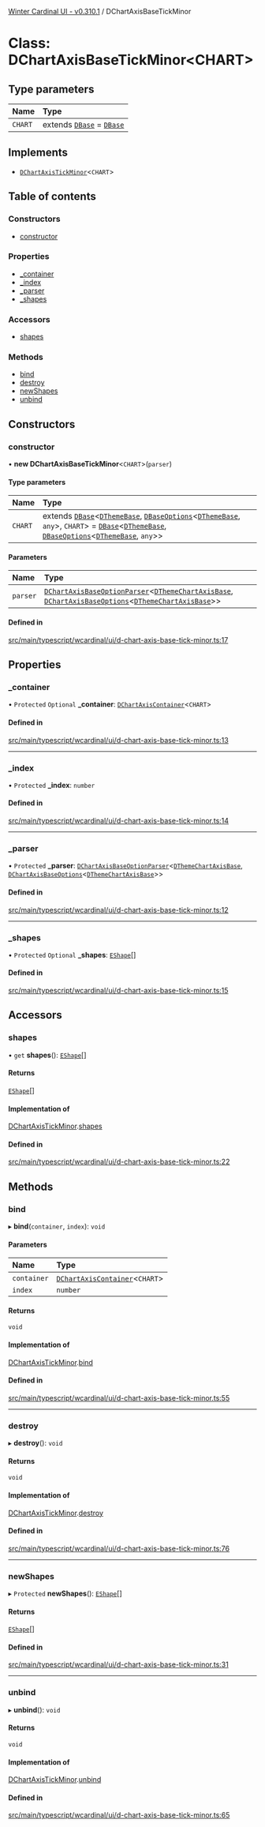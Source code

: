 [Winter Cardinal UI - v0.310.1](../index.md) / DChartAxisBaseTickMinor

# Class: DChartAxisBaseTickMinor<CHART\>

## Type parameters

| Name | Type |
| :------ | :------ |
| `CHART` | extends [`DBase`](DBase.md) = [`DBase`](DBase.md) |

## Implements

- [`DChartAxisTickMinor`](../interfaces/DChartAxisTickMinor.md)<`CHART`\>

## Table of contents

### Constructors

- [constructor](DChartAxisBaseTickMinor.md#constructor)

### Properties

- [\_container](DChartAxisBaseTickMinor.md#_container)
- [\_index](DChartAxisBaseTickMinor.md#_index)
- [\_parser](DChartAxisBaseTickMinor.md#_parser)
- [\_shapes](DChartAxisBaseTickMinor.md#_shapes)

### Accessors

- [shapes](DChartAxisBaseTickMinor.md#shapes)

### Methods

- [bind](DChartAxisBaseTickMinor.md#bind)
- [destroy](DChartAxisBaseTickMinor.md#destroy)
- [newShapes](DChartAxisBaseTickMinor.md#newshapes)
- [unbind](DChartAxisBaseTickMinor.md#unbind)

## Constructors

### constructor

• **new DChartAxisBaseTickMinor**<`CHART`\>(`parser`)

#### Type parameters

| Name | Type |
| :------ | :------ |
| `CHART` | extends [`DBase`](DBase.md)<[`DThemeBase`](../interfaces/DThemeBase.md), [`DBaseOptions`](../interfaces/DBaseOptions.md)<[`DThemeBase`](../interfaces/DThemeBase.md), `any`\>, `CHART`\> = [`DBase`](DBase.md)<[`DThemeBase`](../interfaces/DThemeBase.md), [`DBaseOptions`](../interfaces/DBaseOptions.md)<[`DThemeBase`](../interfaces/DThemeBase.md), `any`\>\> |

#### Parameters

| Name | Type |
| :------ | :------ |
| `parser` | [`DChartAxisBaseOptionParser`](DChartAxisBaseOptionParser.md)<[`DThemeChartAxisBase`](../interfaces/DThemeChartAxisBase.md), [`DChartAxisBaseOptions`](../interfaces/DChartAxisBaseOptions.md)<[`DThemeChartAxisBase`](../interfaces/DThemeChartAxisBase.md)\>\> |

#### Defined in

[src/main/typescript/wcardinal/ui/d-chart-axis-base-tick-minor.ts:17](https://github.com/winter-cardinal/winter-cardinal-ui/blob/v0.310.1/src/main/typescript/wcardinal/ui/d-chart-axis-base-tick-minor.ts#L17)

## Properties

### \_container

• `Protected` `Optional` **\_container**: [`DChartAxisContainer`](../interfaces/DChartAxisContainer.md)<`CHART`\>

#### Defined in

[src/main/typescript/wcardinal/ui/d-chart-axis-base-tick-minor.ts:13](https://github.com/winter-cardinal/winter-cardinal-ui/blob/v0.310.1/src/main/typescript/wcardinal/ui/d-chart-axis-base-tick-minor.ts#L13)

___

### \_index

• `Protected` **\_index**: `number`

#### Defined in

[src/main/typescript/wcardinal/ui/d-chart-axis-base-tick-minor.ts:14](https://github.com/winter-cardinal/winter-cardinal-ui/blob/v0.310.1/src/main/typescript/wcardinal/ui/d-chart-axis-base-tick-minor.ts#L14)

___

### \_parser

• `Protected` **\_parser**: [`DChartAxisBaseOptionParser`](DChartAxisBaseOptionParser.md)<[`DThemeChartAxisBase`](../interfaces/DThemeChartAxisBase.md), [`DChartAxisBaseOptions`](../interfaces/DChartAxisBaseOptions.md)<[`DThemeChartAxisBase`](../interfaces/DThemeChartAxisBase.md)\>\>

#### Defined in

[src/main/typescript/wcardinal/ui/d-chart-axis-base-tick-minor.ts:12](https://github.com/winter-cardinal/winter-cardinal-ui/blob/v0.310.1/src/main/typescript/wcardinal/ui/d-chart-axis-base-tick-minor.ts#L12)

___

### \_shapes

• `Protected` `Optional` **\_shapes**: [`EShape`](../interfaces/EShape.md)[]

#### Defined in

[src/main/typescript/wcardinal/ui/d-chart-axis-base-tick-minor.ts:15](https://github.com/winter-cardinal/winter-cardinal-ui/blob/v0.310.1/src/main/typescript/wcardinal/ui/d-chart-axis-base-tick-minor.ts#L15)

## Accessors

### shapes

• `get` **shapes**(): [`EShape`](../interfaces/EShape.md)[]

#### Returns

[`EShape`](../interfaces/EShape.md)[]

#### Implementation of

[DChartAxisTickMinor](../interfaces/DChartAxisTickMinor.md).[shapes](../interfaces/DChartAxisTickMinor.md#shapes)

#### Defined in

[src/main/typescript/wcardinal/ui/d-chart-axis-base-tick-minor.ts:22](https://github.com/winter-cardinal/winter-cardinal-ui/blob/v0.310.1/src/main/typescript/wcardinal/ui/d-chart-axis-base-tick-minor.ts#L22)

## Methods

### bind

▸ **bind**(`container`, `index`): `void`

#### Parameters

| Name | Type |
| :------ | :------ |
| `container` | [`DChartAxisContainer`](../interfaces/DChartAxisContainer.md)<`CHART`\> |
| `index` | `number` |

#### Returns

`void`

#### Implementation of

[DChartAxisTickMinor](../interfaces/DChartAxisTickMinor.md).[bind](../interfaces/DChartAxisTickMinor.md#bind)

#### Defined in

[src/main/typescript/wcardinal/ui/d-chart-axis-base-tick-minor.ts:55](https://github.com/winter-cardinal/winter-cardinal-ui/blob/v0.310.1/src/main/typescript/wcardinal/ui/d-chart-axis-base-tick-minor.ts#L55)

___

### destroy

▸ **destroy**(): `void`

#### Returns

`void`

#### Implementation of

[DChartAxisTickMinor](../interfaces/DChartAxisTickMinor.md).[destroy](../interfaces/DChartAxisTickMinor.md#destroy)

#### Defined in

[src/main/typescript/wcardinal/ui/d-chart-axis-base-tick-minor.ts:76](https://github.com/winter-cardinal/winter-cardinal-ui/blob/v0.310.1/src/main/typescript/wcardinal/ui/d-chart-axis-base-tick-minor.ts#L76)

___

### newShapes

▸ `Protected` **newShapes**(): [`EShape`](../interfaces/EShape.md)[]

#### Returns

[`EShape`](../interfaces/EShape.md)[]

#### Defined in

[src/main/typescript/wcardinal/ui/d-chart-axis-base-tick-minor.ts:31](https://github.com/winter-cardinal/winter-cardinal-ui/blob/v0.310.1/src/main/typescript/wcardinal/ui/d-chart-axis-base-tick-minor.ts#L31)

___

### unbind

▸ **unbind**(): `void`

#### Returns

`void`

#### Implementation of

[DChartAxisTickMinor](../interfaces/DChartAxisTickMinor.md).[unbind](../interfaces/DChartAxisTickMinor.md#unbind)

#### Defined in

[src/main/typescript/wcardinal/ui/d-chart-axis-base-tick-minor.ts:65](https://github.com/winter-cardinal/winter-cardinal-ui/blob/v0.310.1/src/main/typescript/wcardinal/ui/d-chart-axis-base-tick-minor.ts#L65)
